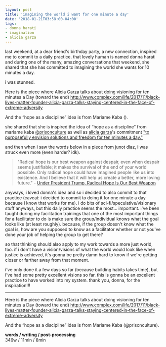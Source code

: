 ```yaml
---
layout: post
title: 'imagining the world i want for one minute a day'
date: '2018-01-21T03:58:00-04:00'
tags:
- donna harati
- imagination
- alicia garza
--- 
```


last weekend, at a dear friend's birthday party, a new connection, inspired me to commit to a daily practice. that lovely human is named donna harati and during one of the many, amazing conversations that weekend, she shared that she has committed to imagining the world she wants for 10 minutes a day. 

i was stunned. 

Here is the piece where Alicia Garza talks about doing visioning for ten minutes a Day (toward the end) http://www.complex.com/life/2017/11/black-lives-matter-founder-alicia-garza-talks-staying-centered-in-the-face-of-extreme-adversity

And the “hope as a discipline” idea is from Mariame Kaba (). 

she shared that she is inspired the idea of “hope as a discipline” from mariame kaba [@prisonculture](https://twitter.com/prisonculture) as well as [alicia garza](https://twitter.com/aliciagarza)'s commitment ["to purposefully envision solutions and freedom for ten minutes a day."](http://www.complex.com/life/2017/11/black-lives-matter-founder-alicia-garza-talks-staying-centered-in-the-face-of-extreme-adversity)

and then when i saw the words below in a piece from junot díaz, i was struck even more (even harder? idk). 

> "Radical hope is our best weapon against despair, even when despair seems justifiable; it makes the survival of the end of your world possible. Only radical hope could have imagined people like us into existence. And I believe that it will help us create a better, more loving future." - [Under President Trump, Radical Hope Is Our Best Weapon](https://www.newyorker.com/magazine/2016/11/21/under-president-trump-radical-hope-is-our-best-weapon)

anyways, i loved donna's idea and so i decided to also commit to that practice (caveat: i decided to commit to doing it for one minute a day because i know that works for me). i do bits of sci-fi/speculative/visionary stuff anyways, but this daily practice seems the most... important. i've been taught during my facilitation trainings that one of the most important things for a facilitator to do is make sure the group/individual knows what the goal looks like (at least roughly). because, if the group doesn't know what the goal is, how are you supposed to know as a facilitator whether or not you've done your job of helping the group to get there? 

so that thinking should also apply to my work towards a more just world, too. if i don't have a vision/visions of what the world would look like when justice is achieved, it's gonna be pretty damn hard to know if we're getting closer or farther away from that moment. 

i've only done it a few days so far (because building habits takes time), but i've had some pretty excellent visions so far. this is gonna be an excellent practice to have worked into my system. thank you, donna, for the inspiration!!!



--- 

Here is the piece where Alicia Garza talks about doing visioning for ten minutes a Day (toward the end) http://www.complex.com/life/2017/11/black-lives-matter-founder-alicia-garza-talks-staying-centered-in-the-face-of-extreme-adversity

And the “hope as a discipline” idea is from Mariame Kaba (@prisonculture). 
<!-- hyperlink bank -->


<!-- &#042; = asterisk -->
<!-- &#039; = single quote '-->

**words / writing / post-processing**  
346w / 11min / 8min